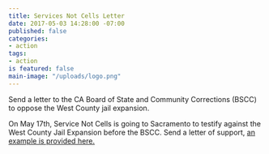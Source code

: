 ```yaml
---
title: Services Not Cells Letter
date: 2017-05-03 14:28:00 -07:00
published: false
categories:
- action
tags:
- action
is featured: false
main-image: "/uploads/logo.png"
---
```


Send a letter to the CA Board of State and Community Corrections (BSCC) to oppose the West County jail expansion. 

On May 17th, Service Not Cells is going to Sacramento to testify against the West County Jail Expansion before the BSCC. Send a letter of support, [an example is provided here.](http://www.servicesnotcells.com/send_a_letter)